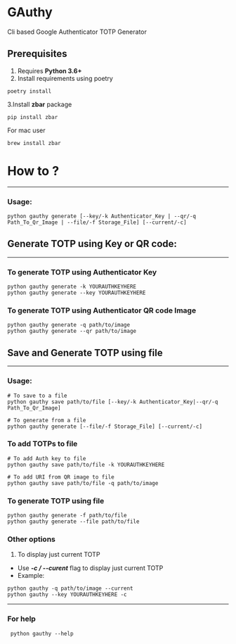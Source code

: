 # GAuthy

Cli based Google Authenticator TOTP Generator

## Prerequisites

1. Requires **Python 3.6+**
2. Install requirements using poetry
```commandline
poetry install
```
3.Install **zbar** package
```commandline
pip install zbar
```
For mac user
```commandline
brew install zbar
```
# How to ?

---
### Usage:
```commandline
python gauthy generate [--key/-k Authenticator_Key | --qr/-q Path_To_Qr_Image | --file/-f Storage_File] [--current/-c]
```
## Generate TOTP using Key or QR code:

---
### To generate TOTP using Authenticator Key
```commandline
python gauthy generate -k YOURAUTHKEYHERE
python gauthy generate --key YOURAUTHKEYHERE
```
### To generate TOTP using Authenticator QR code Image
```commandline
python gauthy generate -q path/to/image
python gauthy generate --qr path/to/image
```

## Save and Generate TOTP using file

---
### Usage:
```commandline
# To save to a file
python gauthy save path/to/file [--key/-k Authenticator_Key|--qr/-q Path_To_Qr_Image]

# To generate from a file
python gauthy generate [--file/-f Storage_File] [--current/-c]
```
### To add TOTPs to file
```commandline
# To add Auth key to file
python gauthy save path/to/file -k YOURAUTHKEYHERE

# To add URI from QR image to file
python gauthy save path/to/file -q path/to/image
```

### To generate TOTP using file
```commandline
python gauthy generate -f path/to/file
python gauthy generate --file path/to/file
```
### Other options
1. To display just current TOTP
- Use **_-c / --curent_** flag to display just current TOTP
- Example: 
```commandline
python gauthy -q path/to/image --current
python gauthy --key YOURAUTHKEYHERE -c
```
---
### For help
```commandline
 python gauthy --help
```
